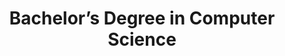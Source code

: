 ---
title: "Bachelor’s Degree in Computer Science"
organisation: "University Augsburg"
start_date: "2017-10-01"
finish_date: "2022-03-01"
---